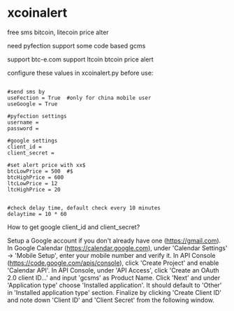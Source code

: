 xcoinalert
==========

free sms bitcoin, litecoin price alter

need pyfection support
some code based gcms

support btc-e.com 
support ltcoin btcoin price alert

configure these values in xcoinalert.py before use:
```

#send sms by
useFection = True  #only for china mobile user
useGoogle = True 

#pyfection settings
username =       
password =       

#google settings 
client_id =      
client_secret =  

#set alert price with xx$
btcLowPrice = 500  #$
btcHighPrice = 600
ltcLowPrice = 12 
ltcHighPrice = 20
                 

#check delay time, default check every 10 minutes
delaytime = 10 * 60
```
How to get google  client_id and client_secret?

Setup a Google account if you don't already have one (https://gmail.com).
In Google Calendar (https://calendar.google.com), under 'Calendar Settings' -> 'Mobile Setup', enter your mobile number and verify it.
In API Console (https://code.google.com/apis/console), click 'Create Project' and enable 'Calendar API'.
In API Console, under 'API Access', click 'Create an OAuth 2.0 client ID...' and input 'gcsms' as Product Name. Click 'Next' and under 'Application type' choose 'Installed application'. It should default to 'Other' in 'Installed application type' section. Finalize by clicking 'Create Client ID' and note down 'Client ID' and 'Client Secret' from the following window.

